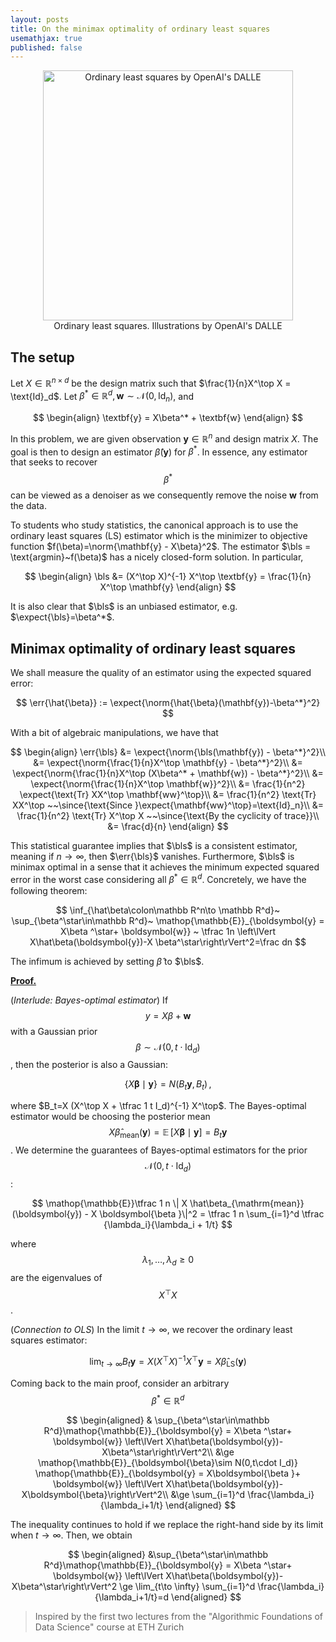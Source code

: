 ```yaml
---
layout: posts
title: On the minimax optimality of ordinary least squares 
usemathjax: true
published: false
---
```

$$
\newcommand{\bls}{\mathbf{\hat{\beta}}_{\text{LS}}}
\newcommand{\expect}[1]{\mathbb{E}\left[#1\right]}
\newcommand{\err}[1]{\text{err}\left(#1\right)}
\newcommand{\norm}[1]{\|#1\|}
\newcommand{\ip}[2]{\langle #1, #2 \rangle}
\newcommand{\since}[1]{\left(#1\right)}
$$

<center>
    <figure>
        <img src="https://github.com/khanhvu207/khanhvu207.github.io/blob/main/img/dalle_ols.png?raw=true" alt="Ordinary least squares by OpenAI's DALLE" style="width:400px; display: inline-block;"/>
        <figcaption>Ordinary least squares. Illustrations by OpenAI's DALLE </figcaption>
    </figure>
</center> 

## The setup 

Let $X \in \mathbb{R}^{n \times d}$ be the design matrix such that $\frac{1}{n}X^\top X = \text{Id}_d$. 
Let $\beta^* \in \mathbb{R}^d, \textbf{w} \sim \mathcal{N}(0, \text{Id}_n)$, and

$$
\begin{align}
    \textbf{y} = X\beta^* + \textbf{w}
\end{align}
$$

In this problem, we are given observation $\textbf{y} \in \mathbb{R}^n$ and design matrix $X$. The goal is then to design an estimator $\hat{\beta}(\textbf{y})$ for $\beta^*$.
In essence, any estimator that seeks to recover $$\beta^*$$ can be viewed as a denoiser as we consequently remove the noise $\mathbf{w}$ from the data.

To students who study statistics, the canonical approach is to use the ordinary least squares (LS) estimator which is the minimizer to objective function $f(\beta)=\norm{\mathbf{y} - X\beta}^2$. The estimator $\bls = \text{argmin}~f(\beta)$ has a nicely closed-form solution.
In particular,

$$
\begin{align}
\bls &= (X^\top X)^{-1} X^\top \textbf{y} = \frac{1}{n} X^\top \mathbf{y}
\end{align}
$$

It is also clear that $\bls$ is an unbiased estimator, e.g. $\expect{\bls}=\beta^*$.

## Minimax optimality of ordinary least squares

We shall measure the quality of an estimator using the expected squared error:

$$
\err{\hat{\beta}} := \expect{\norm{\hat{\beta}(\mathbf{y})-\beta^*}^2}
$$

With a bit of algebraic manipulations, we have that

$$
\begin{align}
    \err{\bls} &= \expect{\norm{\bls(\mathbf{y}) - \beta^*}^2}\\
    &= \expect{\norm{\frac{1}{n}X^\top \mathbf{y} - \beta^*}^2}\\
    &= \expect{\norm{\frac{1}{n}X^\top (X\beta^* + \mathbf{w}) - \beta^*}^2}\\
    &= \expect{\norm{\frac{1}{n}X^\top \mathbf{w}}^2}\\
    &= \frac{1}{n^2} \expect{\text{Tr} XX^\top \mathbf{ww}^\top}\\
    &= \frac{1}{n^2} \text{Tr} XX^\top ~~\since{\text{Since }\expect{\mathbf{ww}^\top}=\text{Id}_n}\\
    &= \frac{1}{n^2} \text{Tr} X^\top X ~~\since{\text{By the cyclicity of trace}}\\
    &= \frac{d}{n}
\end{align}
$$

This statistical guarantee implies that $\bls$ is a consistent estimator, meaning if $n \rightarrow \infty$, then $\err{\bls}$ vanishes.
Furthermore, $\bls$ is minimax optimal in a sense that it achieves the minimum expected squared error in the worst case considering all $\beta^* \in \mathbb{R}^d$.
Concretely, we have the following theorem:

$$
\inf_{\hat\beta\colon\mathbb R^n\to \mathbb R^d}~ \sup_{\beta^\star\in\mathbb R^d}~ \mathop{\mathbb{E}}_{\boldsymbol{y} = X\beta ^\star+ \boldsymbol{w}} ~ \tfrac 1n \left\lVert X\hat\beta(\boldsymbol{y})-X \beta^\star\right\rVert^2=\frac dn
$$

The infimum is achieved by setting $\hat{\beta}$ to $\bls$.

**<u>Proof.</u>**


(*Interlude: Bayes-optimal estimator*) If $$y=X\beta +\mathbf{w}$$ with a Gaussian prior $$\beta \sim \mathcal{N}(0, t\cdot \text{Id}_d)$$, then the posterior is also a Gaussian:

$$
\{ X \boldsymbol{\beta }\mid \boldsymbol{y} \} = N(B_t \boldsymbol{y}, B_t)\,,
$$

where $B_t=X (X^\top X + \tfrac 1 t I_d)^{-1} X^\top$.
The Bayes-optimal estimator would be choosing the posterior mean $$X \hat\beta_{\mathrm{mean}}(\boldsymbol{y}) = \mathop{\mathbb{E}}[ X\boldsymbol{\beta }\mid \boldsymbol{y}] = B_t \boldsymbol{y}$$.
We determine the guarantees of Bayes-optimal estimators for the prior $$\mathcal{N}(0, t \cdot \text{Id}_d)$$:

$$
\mathop{\mathbb{E}}\tfrac 1 n \| X \hat\beta_{\mathrm{mean}}(\boldsymbol{y}) - X \boldsymbol{\beta }\|^2 = \tfrac 1 n \sum_{i=1}^d \tfrac {\lambda_i}{\lambda_i + 1/t}
$$

where $$\lambda_1, \ldots, \lambda_d \ge 0$$ are the eigenvalues of $$X^\top X$$.

(*Connection to OLS*) In the limit $t \rightarrow \infty$, we recover the ordinary least squares estimator:

$$
\lim_{t\to \infty} B_t \boldsymbol{y} = X (X^\top  X)^{-1} X^\top  \boldsymbol{y} = X \hat\beta_{\mathrm{LS}}(\boldsymbol{y})
$$

Coming back to the main proof, consider an arbitrary $$\beta^* \in \mathbb{R}^d$$ 

$$
\begin{aligned}
& \sup_{\beta^\star\in\mathbb R^d}\mathop{\mathbb{E}}_{\boldsymbol{y} = X\beta ^\star+ \boldsymbol{w}} \left\lVert X\hat\beta(\boldsymbol{y})-X\beta^\star\right\rVert^2\\
&\ge \mathop{\mathbb{E}}_{\boldsymbol{\beta}\sim N(0,t\cdot I_d)} \mathop{\mathbb{E}}_{\boldsymbol{y} = X\boldsymbol{\beta }+ \boldsymbol{w}} \left\lVert X\hat\beta(\boldsymbol{y})-X\boldsymbol{\beta}\right\rVert^2\\
&\ge \sum_{i=1}^d \frac{\lambda_i}{\lambda_i+1/t}
\end{aligned}
$$

The inequality continues to hold if we replace the right-hand side by its limit when $t \rightarrow \infty$. Then, we obtain

$$
\begin{aligned}
&\sup_{\beta^\star\in\mathbb R^d}\mathop{\mathbb{E}}_{\boldsymbol{y} = X\beta ^\star+ \boldsymbol{w}} \left\lVert X\hat\beta(\boldsymbol{y})-X\beta^\star\right\rVert^2
\ge \lim_{t\to \infty} \sum_{i=1}^d \frac{\lambda_i}{\lambda_i+1/t}=d 
\end{aligned}
$$

> Inspired by the first two lectures from the "Algorithmic Foundations of Data Science" course at ETH Zurich

<!-- ## Admissibility of James-Stein's estimator

<center>
    <figure>
        <img src="https://www.naftaliharris.com/blog/steinviz/steinhalf.gif" alt="Ordinary least squares by OpenAI's DALLE" style="width:200px; display: inline-block;"/>
        <img src="https://www.naftaliharris.com/blog/steinviz/steinone.gif" alt="Ordinary least squares by OpenAI's DALLE" style="width:200px; display: inline-block;"/>
        <img src="https://www.naftaliharris.com/blog/steinviz/steintwo.gif" alt="Ordinary least squares by OpenAI's DALLE" style="width:200px; display: inline-block;"/>
        <figcaption>James-Stein estimator applied to the points on the sphere. Illustrations by <a href="https://www.naftaliharris.com/blog/steinviz/">Naftali</a></figcaption>
    </figure>
</center> -->